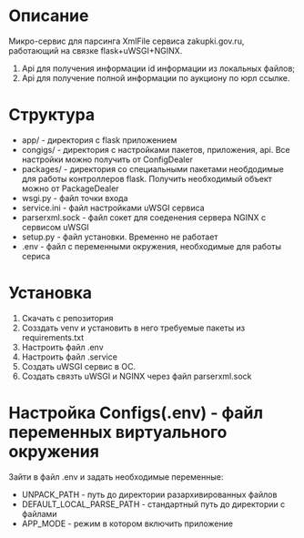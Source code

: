# Описание
Микро-сервис для парсинга XmlFile сервиса zakupki.gov.ru, работающий на связке flask+uWSGI+NGINX.
1. Api для получения информации id информации из локальных файлов;
2. Api для получение полной информации по аукциону по юрл ссылке.

# Структура
* app/ - директория с flask приложением
* congigs/ - директория с настройками пакетов, приложения, api. Все настройки можно получить от ConfigDealer
* packages/ - директория со специальными пакетами необдодимые для работы контроллеров flask. Получить необходимый объект можно от PackageDealer
* wsgi.py - файл точки входа
* service.ini - файл настройками uWSGI сервиса
* parserxml.sock - файл сокет для соеденения сервера NGINX  с сервисом uWSGI
* setup.py - файл установки. Временно не работает
* .env - файл с переменными окружения, необходимые для работы сериса

# Установка
1. Скачать с репозитория
2. Созздать venv и установить в него требуемые пакеты из requirements.txt
3. Настроить файл .env
4. Настроить файл .service
5. Создать uWSGI сервис в ОС.
6. Создать связть uWSGI и NGINX через файл parserxml.sock

# Настройка Configs(.env) - файл переменных виртуального окружения
Зайти в файл .env и задать необходимые переменные:
* UNPACK_PATH - путь до директории разархивированных файлов
* DEFAULT_LOCAL_PARSE_PATH - стандартный путь до директории с файлами
* APP_MODE - режим в котором включить приложение
